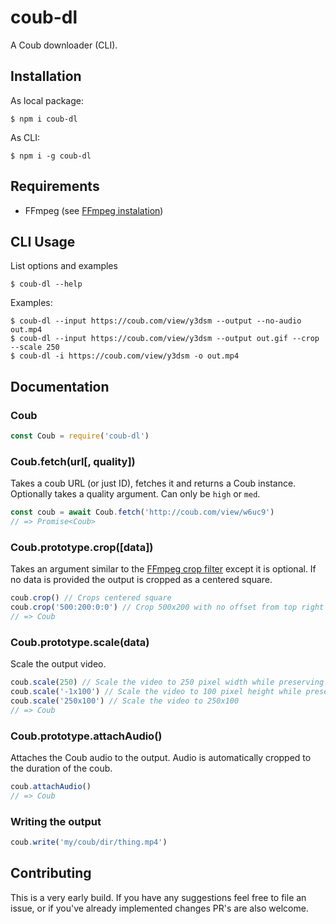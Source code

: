# coub-dl

A Coub downloader (CLI).

## Installation

As local package:

```
$ npm i coub-dl
```

As CLI:

```
$ npm i -g coub-dl
```

## Requirements

* FFmpeg (see [FFmpeg instalation](https://github.com/adaptlearning/adapt_authoring/wiki/Installing-FFmpeg))

## CLI Usage

List options and examples

```
$ coub-dl --help
```

Examples:

```
$ coub-dl --input https://coub.com/view/y3dsm --output --no-audio out.mp4
$ coub-dl --input https://coub.com/view/y3dsm --output out.gif --crop --scale 250
$ coub-dl -i https://coub.com/view/y3dsm -o out.mp4
```

## Documentation

### Coub

```js
const Coub = require('coub-dl')
```

### Coub.fetch(url[, quality])

Takes a coub URL (or just ID), fetches it and returns a Coub instance.
Optionally takes a quality argument. Can only be `high` or `med`.

```js
const coub = await Coub.fetch('http://coub.com/view/w6uc9')
// => Promise<Coub>
```

### Coub.prototype.crop([data])

Takes an argument similar to the [FFmpeg crop filter](http://www.bugcodemaster.com/article/crop-video-using-ffmpeg) except it is optional.
If no data is provided the output is cropped as a centered square.

```js
coub.crop() // Crops centered square
coub.crop('500:200:0:0') // Crop 500x200 with no offset from top right
// => Coub
```

### Coub.prototype.scale(data)

Scale the output video.

```js
coub.scale(250) // Scale the video to 250 pixel width while preserving aspect ratio
coub.scale('-1x100') // Scale the video to 100 pixel height while preserving aspect ratio
coub.scale('250x100') // Scale the video to 250x100
// => Coub
```

### Coub.prototype.attachAudio()

Attaches the Coub audio to the output. Audio is automatically cropped to the duration of the coub.

```js
coub.attachAudio()
// => Coub
```

### Writing the output

```js
coub.write('my/coub/dir/thing.mp4')
```

## Contributing

This is a very early build.
If you have any suggestions feel free to file an issue, or if you've already implemented changes PR's are also welcome.
